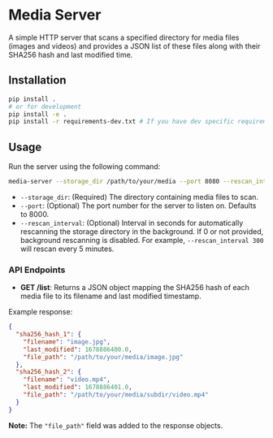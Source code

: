 # Media Server

A simple HTTP server that scans a specified directory for media files (images and videos)
and provides a JSON list of these files along with their SHA256 hash and last modified time.

## Installation

```bash
pip install .
# or for development
pip install -e .
pip install -r requirements-dev.txt # If you have dev specific requirements
```

## Usage

Run the server using the following command:

```bash
media-server --storage_dir /path/to/your/media --port 8080 --rescan_interval 300
```

-   `--storage_dir`: (Required) The directory containing media files to scan.
-   `--port`: (Optional) The port number for the server to listen on. Defaults to 8000.
-   `--rescan_interval`: (Optional) Interval in seconds for automatically rescanning the storage directory in the background. If 0 or not provided, background rescanning is disabled. For example, `--rescan_interval 300` will rescan every 5 minutes.

### API Endpoints

-   **GET /list**: Returns a JSON object mapping the SHA256 hash of each media file
    to its filename and last modified timestamp.

Example response:
```json
{
  "sha256_hash_1": {
    "filename": "image.jpg",
    "last_modified": 1678886400.0,
    "file_path": "/path/to/your/media/image.jpg"
  },
  "sha256_hash_2": {
    "filename": "video.mp4",
    "last_modified": 1678886401.0,
    "file_path": "/path/to/your/media/subdir/video.mp4"
  }
}
```
**Note:** The `"file_path"` field was added to the response objects.
